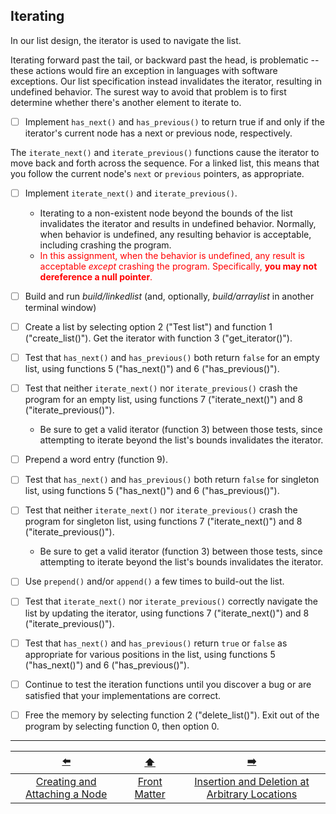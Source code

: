 ## Iterating

In our list design, the iterator is used to navigate the list.

Iterating forward past the tail, or backward past the head, is problematic -- 
these actions would fire an exception in languages with software exceptions.
Our list specification instead invalidates the iterator, resulting in undefined behavior.
The surest way to avoid that problem is to first determine whether there's another element to iterate to.

- [ ] Implement `has_next()` and `has_previous()` to return true if and only if the iterator's current node has a next or previous node, respectively.

The `iterate_next()` and `iterate_previous()` functions cause the iterator to move back and forth across the sequence.
For a linked list, this means that you follow the current node's `next` or `previous` pointers, as appropriate.

- [ ] Implement `iterate_next()` and `iterate_previous()`.
  - Iterating to a non-existent node beyond the bounds of the list invalidates the iterator and results in undefined behavior.
    Normally, when behavior is undefined, any resulting behavior is acceptable, including crashing the program.
  - <font color="red">In this assignment, when the behavior is undefined, any result is acceptable *except* crashing the program.
    Specifically, **you may not dereference a null pointer**.</font>


- [ ] Build and run *build/linkedlist* (and, optionally, *build/arraylist* in another terminal window)
- [ ] Create a list by selecting option 2 ("Test list") and function 1 ("create_list()"). Get the iterator with function 3 ("get_iterator()").
- [ ] Test that `has_next()` and `has_previous()` both return `false` for an empty list, using functions 5 ("has_next()") and 6 ("has_previous()").
- [ ] Test that neither `iterate_next()` nor `iterate_previous()` crash the program for an empty list, using functions 7 ("iterate_next()") and 8 ("iterate_previous()").
  - Be sure to get a valid iterator (function 3) between those tests, since attempting to iterate beyond the list's bounds invalidates the iterator.
- [ ] Prepend a word entry (function 9).
- [ ] Test that `has_next()` and `has_previous()` both return `false` for singleton list, using functions 5 ("has_next()") and 6 ("has_previous()").
- [ ] Test that neither `iterate_next()` nor `iterate_previous()` crash the program for singleton list, using functions 7 ("iterate_next()") and 8 ("iterate_previous()").
  - Be sure to get a valid iterator (function 3) between those tests, since attempting to iterate beyond the list's bounds invalidates the iterator.
- [ ] Use `prepend()` and/or `append()` a few times to build-out the list.
- [ ] Test that `iterate_next()` nor `iterate_previous()` correctly navigate the list by updating the iterator, using functions 7 ("iterate_next()") and 8 ("iterate_previous()").
- [ ] Test that `has_next()` and `has_previous()` return `true` or `false` as appropriate for various positions in the list, using functions 5 ("has_next()") and 6 ("has_previous()").
- [ ] Continue to test the iteration functions until you discover a bug or are satisfied that your implementations are correct.
- [ ] Free the memory by selecting function 2 ("delete_list()").
  Exit out of the program by selecting function 0, then option 0.

---

|              [⬅️](08-create-and-attach-node.md)               |      [⬆️](../README.md)      |                      [➡️](10-insert-delete-node.md)                       |
|:-------------------------------------------------------------:|:----------------------------:|:-------------------------------------------------------------------------:|
| [Creating and Attaching a Node](08-create-and-attach-node.md) | [Front Matter](../README.md) | [Insertion and Deletion at Arbitrary Locations](10-insert-delete-node.md) |
